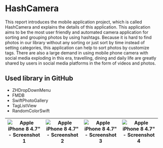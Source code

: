 # HashCamera

This report introduces the mobile application project, which is called HashCamera and explains the details of this application. This application aims to be the most user friendly and automated camera application for sorting and grouping photos by using hashtags. Because it is hard to find photos in our library without any sorting or just sort by time instead of setting categories, this application can help to sort photos by customize tags. There are also a large demand in using mobile phone camera with social media exploding in this era, travelling, dining and daily life are greatly shared by users in social media platforms in the form of videos and photos.


## Used library in GitHub

* ZHDropDownMenu
* FMDB
* SwiftPhotoGallery
* TagListView
* RandomColorSwift


| ![Apple iPhone 8 4.7" - Screenshot 1](https://lh3.googleusercontent.com/-U1L7rg3B3Yg/W17OkhpA09I/AAAAAAAApOM/Y3qUNPQn0-g3yOIMhhbtBIxFLOvzSiyqACHMYCw/I/Apple%2BiPhone%2B8%2B4.7%2522%2B-%2BScreenshot%2B1.png) | ![Apple iPhone 8 4.7" - Screenshot 2](https://lh3.googleusercontent.com/-Z_gGf3C6Q4c/W17OlCNbClI/AAAAAAAApOQ/TYE1548HzX0uDSrbc_JuisSXyZRnM-ocwCHMYCw/I/Apple%2BiPhone%2B8%2B4.7%2522%2B-%2BScreenshot%2B2.png) | ![Apple iPhone 8 4.7" - Screenshot 3](https://lh3.googleusercontent.com/-devQRWMBqMI/W17OlP6KiLI/AAAAAAAApOU/BaP0vgYqwVoJ_55SAOxYEtQLPLQ4TcFnQCHMYCw/I/Apple%2BiPhone%2B8%2B4.7%2522%2B-%2BScreenshot%2B3.png) | ![Apple iPhone 8 4.7" - Screenshot 4](https://lh3.googleusercontent.com/-mhxwxV8bIwM/W17OkhGPjVI/AAAAAAAApOI/ShwrnlgMUDYcmBIXK1zC31HZzTF6o8ILwCHMYCw/I/Apple%2BiPhone%2B8%2B4.7%2522%2B-%2BScreenshot%2B4.png)|
| --- | --- | --- | --- |